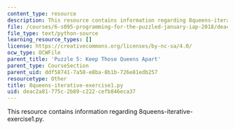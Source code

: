 ```yaml
---
content_type: resource
description: This resource contains information regarding 8queens-iterative-exercise1.py.
file: /courses/6-s095-programming-for-the-puzzled-january-iap-2018/deac2a81775c2b89c222cefb846eca37_8queens-iterative-exercise1.py
file_type: text/python-source
learning_resource_types: []
license: https://creativecommons.org/licenses/by-nc-sa/4.0/
ocw_type: OCWFile
parent_title: 'Puzzle 5: Keep Those Queens Apart'
parent_type: CourseSection
parent_uid: ddf58741-7a58-e8ba-8b1b-726e81edb257
resourcetype: Other
title: 8queens-iterative-exercise1.py
uid: deac2a81-775c-2b89-c222-cefb846eca37
---
```

This resource contains information regarding 8queens-iterative-exercise1.py.